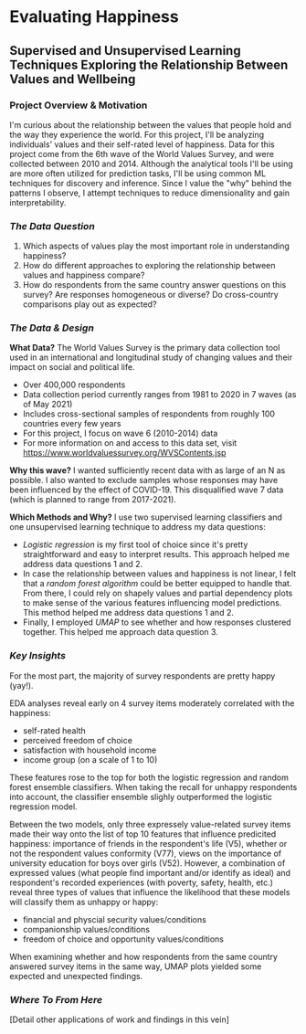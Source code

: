 # Evaluating Happiness  
## Supervised and Unsupervised Learning Techniques Exploring the Relationship Between Values and Wellbeing  
  
### Project Overview & Motivation  

I'm curious about the relationship between the values that people hold and the way they experience the world. For this project, I'll be analyzing individuals' values and their self-rated level of happiness. Data for this project come from the 6th wave of the World Values Survey, and were collected between 2010 and 2014. Although the analytical tools I'll be using are more often utilized for prediction tasks, I'll be using common ML techniques for discovery and inference. Since I value the "why" behind the patterns I observe, I attempt techniques to reduce dimensionality and gain interpretability. 
  
### _The Data Question_  
  
1. Which aspects of values play the most important role in understanding happiness?
2. How do different approaches to exploring the relationship between values and happiness compare?
3. How do respondents from the same country answer questions on this survey? Are responses homogeneous or diverse? Do cross-country comparisons play out as expected?
  
### _The Data & Design_  
  
**What Data?** 
The World Values Survey is the primary data collection tool used in an international and longitudinal study of changing values and their impact on social and political life.  
- Over 400,000 respondents
- Data collection period currently ranges from 1981 to 2020 in 7 waves (as of May 2021)
- Includes cross-sectional samples of respondents from roughly 100 countries every few years
- For this project, I focus on wave 6 (2010-2014) data
- For more information on and access to this data set, visit https://www.worldvaluessurvey.org/WVSContents.jsp
  
**Why this wave?** I wanted sufficiently recent data with as large of an N as possible. I also wanted to exclude samples whose responses may have been influenced by the effect of COVID-19. This disqualified wave 7 data (which is planned to range from 2017-2021).

**Which Methods and Why?**  I use two supervised learning classifiers and one unsupervised learning technique to address my data questions:
- _Logistic regression_ is my first tool of choice since it's pretty straightforward and easy to interpret results. This approach helped me address data questions 1 and 2.
- In case the relationship between values and happiness is not linear, I felt that a _random forest algorithm_ could be better equipped to handle that. From there, I could rely on shapely values and partial dependency plots to make sense of the various features influencing model predictions. This method helped me address data questions 1 and 2.
- Finally, I employed _UMAP_ to see whether and how responses clustered together. This helped me approach data question 3.  
  
### _Key Insights_  
For the most part, the majority of survey respondents are pretty happy (yay!).

EDA analyses reveal early on 4 survey items moderately correlated with the happiness:
  - self-rated health
  - perceived freedom of choice
  - satisfaction with household income
  - income group (on a scale of 1 to 10)
  
These features rose to the top for both the logistic regression and random forest ensemble classifiers. When taking the recall for unhappy respondents into account, the classifier ensemble slighly outperformed the logistic regression model.  
  
Between the two models, only three expressely value-related survey items made their way onto the list of top 10 features that influence predicited happiness: importance of friends in the respondent's life (V5), whether or not the respondent values conformity (V77), views on the importance of university education for boys over girls (V52). However, a combination of expressed values (what people find important and/or identify as ideal) and respondent's recorded experiences (with poverty, safety, health, etc.) reveal three types of values that influence the likelihood that these models will classify them as unhappy or happy:
- financial and physcial security values/conditions
- companionship values/conditions
- freedom of choice and opportunity values/conditions
  
When examining whether and how respondents from the same country answered survey items in the same way, UMAP plots yielded some expected and unexpected findings. 
    
### _Where To From Here_  
[Detail other applications of work and findings in this vein]  
